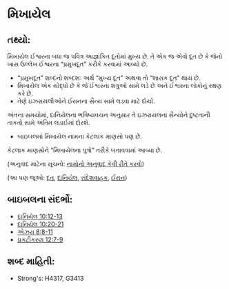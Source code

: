 # મિખાયેલ 

## તથ્યો: 

મિખાયેલ ઈશ્વરના બધા જ પવિત્ર આજ્ઞાંકિત દૂતોમાં મુખ્ય છે.
તે એક જ એવો દૂત છે કે જેનો ખાસ ઉલ્લેખ ઈશ્વરના “પ્રમુખદૂત” કરીકે કરવામાં આવ્યો છે.

* “પ્રમુખદૂત” શબ્દનો શબ્દશઃ અર્થ “મુખ્ય દૂત” અથવા તો “શાસક દૂત” થાય છે.
* મિખાયેલ એક યોદ્ધો છે કે જે ઈશ્વરના શત્રુઓ સામે લડે છે અને ઈશ્વરના લોકોનું રક્ષણ કરે છે.
* તેણે ઇઝરાયલીઓને ઈરાનના સૈન્ય સામે લડવા માટે દોર્યા.

અંતના સમયોમાં, દાનિયેલના ભવિષ્યવચન અનુસાર તે ઇઝરાયલના સૈન્યોને દુષ્ટતાની તાકતો સામે અંતિમ લડાઈમાં દોરશે.

* બાઇબલમાં મિખાયેલ નામના કેટલાક માણસો પણ છે.

કેટલાક માણસોને “મિખાયેલના પુત્રો” તરીકે બતાવવામાં આવ્યા છે.

(અનુવાદ માટેના સૂચનો: [નામોનો અનુવાદ કેવી રીતે કરવો](rc://gu/ta/man/translate/translate-names))

(આ પણ જૂઓ: [દૂત](../kt/angel.md), [દાનિયેલ](../names/daniel.md), [સંદેશવાહક](../other/messenger.md), [ઈરાન](../names/persia.md))

## બાઇબલના સંદર્ભો: 

* [દાનિયેલ 10:12-13](rc://gu/tn/help/dan/10/12)
* [દાનિયેલ 10:20-21](rc://gu/tn/help/dan/10/20)
* [એઝરા 8:8-11](rc://gu/tn/help/ezr/08/08)
* [પ્રકટીકરણ 12:7-9](rc://gu/tn/help/rev/12/07)

## શબ્દ માહિતી: 

* Strong's: H4317, G3413
